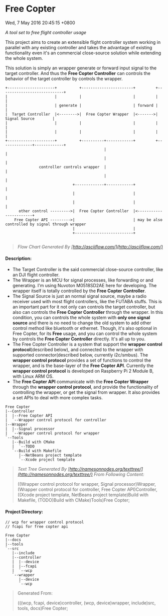 # Free Copter
Wed, 7 May 2016 20:45:15 +0800

_A tool set to free flight controller usage_

This project aims to create an extensible flight controller system working in parallel with any existing controller and takes the advantage of existing functionality even it's an commercial close-source solution while extending the whole system.

This solution is simply an wrapper generate or forward input signal to the target controller. And thus the __Free Copter Controller__ can controls the behavior of the target controller by controls the wrapper.
```text
+---------------------+          +-----------------------+         +----------------------------+
|                     |          |                       |         |                            |
|                     | generate |                       | forward |                            |
|  Target Controller  |<-------->|  Free Copter Wrapper  |<------->|       Signal Source        |
|                     |          |                       |         |                            |
|                     |          |                       |         |                            |
+---------------------+          +----------+------------+         +--------------+-------------+
                                            |                                     |
                                            |                                     |
               controller controls wrapper  |                                     |
                                            |                                     |
                              +-------------+------------+                        |
                              |                          |                        |
                              |                          |                        |
      other control --------->|  Free Copter Controller  |<-----------------------+
    Free Copter API --------->|                          | may be also controlled by signal through wrapper
                              |                          |
                              +--------------------------+


```
>_Flow Chart Generated By [http://asciiflow.com/](http://asciiflow.com/)_

#### Description:
- The Target Controller is the said commercial close-source controller, like an DJI flight controller.  
- The Wrapper is an MCU for signal processes, like forwarding or and generating. I'm using Nuvoton M0518SD2AE here for developing. The wrapper itself is totally controlled by the __Free Copter Controller__.
- The Signal Source is just an normal signal source, maybe a radio receiver used with most flight controllers, like the FUTABA stuffs. This is an important part for it not only can controls the target controller, but also can controls the __Free Copter Controller__ through the wrapper. In this condition, you can controls the whole system with __only one signal source__ and there is no need to change the old system to add other control method like bluetooth or ethernet. Though, it's also optional in Free Copter, for its __Free__ usage, and you can control the whole system by controls the __Free Copter Controller__ directly. It's all up to you.
- The Free Copter Controller is a system that support the __wrapper control protocol__(described below), and connected to the wrapper with supported connector(described below, currently i2c/smbus). The __wrapper control protocol__ provides a set of functions to control the wrapper, and is the base-layer of the __Free Copter API__. Currently the __wrapper control protocol__ is developed on Raspberry Pi 2 Module B, with Linux ARM OS.
- The __Free Copter API__ communicate with the __Free Copter Wrapper__ through the __wrapper control protocol__, and provide the functionality of controlling the wrapper, or get the signal from wrapper. It also provides a set APIs to deal with more complex tasks.

```text
Free Copter
|--Controller
|  |--Free Copter API
|  `--Wrapper control protocol for controller
|--Wrapper
|  |--Signal processor
|  `--Wrapper control protocol for wrapper
`--Tools
   |--Build with CMake
   |  `--TODO
   `--Build with Makefile
      |--NetBeans project template
      `--Xcode project template

```
> _Text Tree Generated By [http://namesonnodes.org/texttree/](http://namesonnodes.org/texttree/) From Following Content:_  
>  
> ((Wrapper control protocol for wrapper, Signal processor)Wrapper, (Wrapper control protocol for controller, Free Copter API)Controller, ((Xcode project template, NetBeans project template)Build with Makefile, (TODO)Build with CMake)Tools)Free Copter;

#### Project Directory:
```text
// wcp for wrapper control protocol
// fcapi for free copter api

Free Copter
|--docs
|--tools
`--src
   |--include
   |--controller
   |  |--device
   |  |--fcapi
   |  `--wcp
   `--wrapper
      |--device
      `--wcp

```
> Generated From:  
>  
> (((wcp, fcapi, device)controller, (wcp, device)wrapper, include)src, tools, docs)Free Copter;
